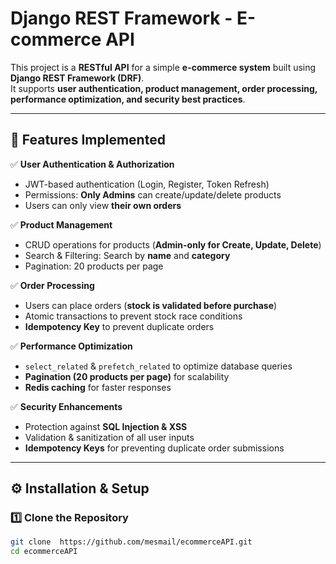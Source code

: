 # Django REST Framework - E-commerce API

This project is a **RESTful API** for a simple **e-commerce system** built using **Django REST Framework (DRF)**.  
It supports **user authentication, product management, order processing, performance optimization, and security best practices**.  

---

## 🚀 Features Implemented
✅ **User Authentication & Authorization**  
- JWT-based authentication (Login, Register, Token Refresh)  
- Permissions: **Only Admins** can create/update/delete products  
- Users can only view **their own orders**  

✅ **Product Management**  
- CRUD operations for products (**Admin-only for Create, Update, Delete**)  
- Search & Filtering: Search by **name** and **category**  
- Pagination: 20 products per page  

✅ **Order Processing**  
- Users can place orders (**stock is validated before purchase**)  
- Atomic transactions to prevent stock race conditions  
- **Idempotency Key** to prevent duplicate orders  

✅ **Performance Optimization**  
- `select_related` & `prefetch_related` to optimize database queries  
- **Pagination (20 products per page)** for scalability  
- **Redis caching** for faster responses  

✅ **Security Enhancements**  
- Protection against **SQL Injection & XSS**  
- Validation & sanitization of all user inputs  
- **Idempotency Keys** for preventing duplicate order submissions  

---

## ⚙️ Installation & Setup

### **1️⃣ Clone the Repository**
```bash
git clone  https://github.com/mesmail/ecommerceAPI.git
cd ecommerceAPI
